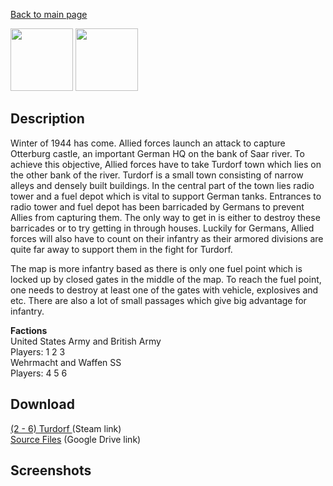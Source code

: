 [Back to main page](https://taddan.github.io/library/)<br/>

<img src="https://steamuserimages-a.akamaihd.net/ugc/922543384702646971/867F053D57D4767A5F4E2399F36DE92A6C03AC8B/" width="100" height="100" /> <img src="https://steamuserimages-a.akamaihd.net/ugc/922544233660951260/D92ACF92E2EE4D851492329292122D7F94F34CF6/" width="100" height="100" />

## Description
Winter of 1944 has come. Allied forces launch an attack to capture Otterburg castle, an important German HQ on the bank of Saar river. To achieve this objective, Allied forces have to take Turdorf town which lies on the other bank of the river. Turdorf is a small town consisting of narrow alleys and densely built buildings. In the central part of the town lies radio tower and a fuel depot which is vital to support German tanks. Entrances to radio tower and fuel depot has been barricaded by Germans to prevent Allies from capturing them. The only way to get in is either to destroy these barricades or to try getting in through houses. Luckily for Germans, Allied forces will also have to count on their infantry as their armored divisions are quite far away to support them in the fight for Turdorf.

The map is more infantry based as there is only one fuel point which is locked up by closed gates in the middle of the map. To reach the fuel point, one needs to destroy at least one of the gates with vehicle, explosives and etc. There are also a lot of small passages which give big advantage for infantry.

<b>Factions</b><br/>
United States Army and British Army<br/>
Players: 1 2 3<br/>
Wehrmacht and Waffen SS<br/>
Players: 4 5 6<br/>
## Download
[(2 - 6) Turdorf ](https://steamcommunity.com/sharedfiles/filedetails/?id=1269540437) (Steam link)<br/>
[Source Files](https://drive.google.com/file/d/1-OvBh16gaqt97x29EmEdcbJADDeOrinx/view?usp=share_link) (Google Drive link)<br/>

## Screenshots
